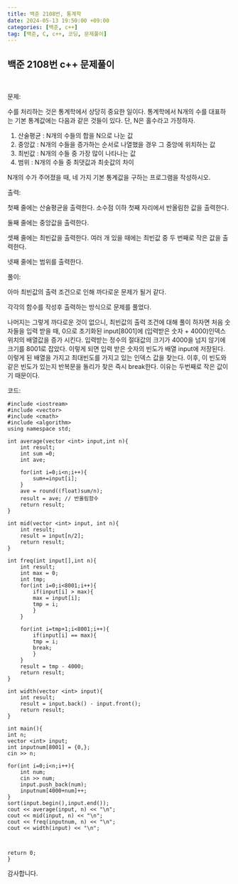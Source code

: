 ```yaml
---
title: 백준 2108번, 통계학
date: 2024-05-13 19:50:00 +09:00
categories: [백준, c++]
tag: [백준, C, c++, 코딩, 문제풀이]
---
```


## 백준 2108번 c++ 문제풀이
<br>

문제:

수를 처리하는 것은 통계학에서 상당히 중요한 일이다. 통계학에서 N개의 수를 대표하는 기본 통계값에는 다음과 같은 것들이 있다. 단, N은 홀수라고 가정하자.

1. 산술평균 : N개의 수들의 합을 N으로 나눈 값
2. 중앙값 : N개의 수들을 증가하는 순서로 나열했을 경우 그 중앙에 위치하는 값
3. 최빈값 : N개의 수들 중 가장 많이 나타나는 값
4. 범위 : N개의 수들 중 최댓값과 최솟값의 차이

N개의 수가 주어졌을 때, 네 가지 기본 통계값을 구하는 프로그램을 작성하시오.

출력:

첫째 줄에는 산술평균을 출력한다. 소수점 이하 첫째 자리에서 반올림한 값을 출력한다.

둘째 줄에는 중앙값을 출력한다.

셋째 줄에는 최빈값을 출력한다. 여러 개 있을 때에는 최빈값 중 두 번째로 작은 값을 출력한다.

넷째 줄에는 범위를 출력한다.

풀이:

아마 최빈값의 출력 조건으로 인해 까다로운 문제가 될거 같다. 

각각의 함수를 작성후 출력하는 방식으로 문제를 풀었다.

나머지는 그렇게 까다로운 것이 없으니, 최빈값의 출력 조건에 대해 풀이 하자면 
처음 숫자들을 입력 받을 때, 0으로 초기화된 input[8001]에 (입력받은 숫자 + 4000)인덱스 위치의 배열값을 증가 시킨다. 입력받는 정수의 절대값의 크기가 4000을 넘지 않기에 크기를 8001로 잡았다. 이렇게 되면 입력 받은 숫자의 빈도가 배열 input에 저장된다. 이렇게 된 배열을 가지고 최대빈도를 가지고 있는 인덱스 값을 찾는다. 이후, 이 빈도와 같은 빈도가 있는지 반복문을 돌리가 찾은 즉시 break한다. 이유는 두번째로 작은 값이기 때문이다.

코드:

    #include <iostream>
    #include <vector>
    #include <cmath>
    #include <algorithm>
    using namespace std;

    int average(vector <int> input,int n){
        int result;
        int sum =0;
        int ave;

        for(int i=0;i<n;i++){
            sum+=input[i];
        }
        ave = round((float)sum/n);
        result = ave; // 반올림함수
        return result;
    }

    int mid(vector <int> input, int n){
        int result;
        result = input[n/2];
        return result;
    }

    int freq(int input[],int n){
        int result;
        int max = 0;
        int tmp;
        for(int i=0;i<8001;i++){
            if(input[i] > max){
            max = input[i];
            tmp = i;
            }
        }

        for(int i=tmp+1;i<8001;i++){
            if(input[i] == max){
            tmp = i;
            break;
            }
        }
        result = tmp - 4000;
        return result;
    }

    int width(vector <int> input){
        int result;
        result = input.back() - input.front();
        return result;
    }

    int main(){
    int n;
    vector <int> input;
    int inputnum[8001] = {0,};
    cin >> n;

    for(int i=0;i<n;i++){
        int num;
        cin >> num;
        input.push_back(num);
        inputnum[4000+num]++;
    }
    sort(input.begin(),input.end());
    cout << average(input, n) << "\n";
    cout << mid(input, n) << "\n";
    cout << freq(inputnum, n) << "\n";
    cout << width(input) << "\n";



    return 0;
    }

감사합니다.
